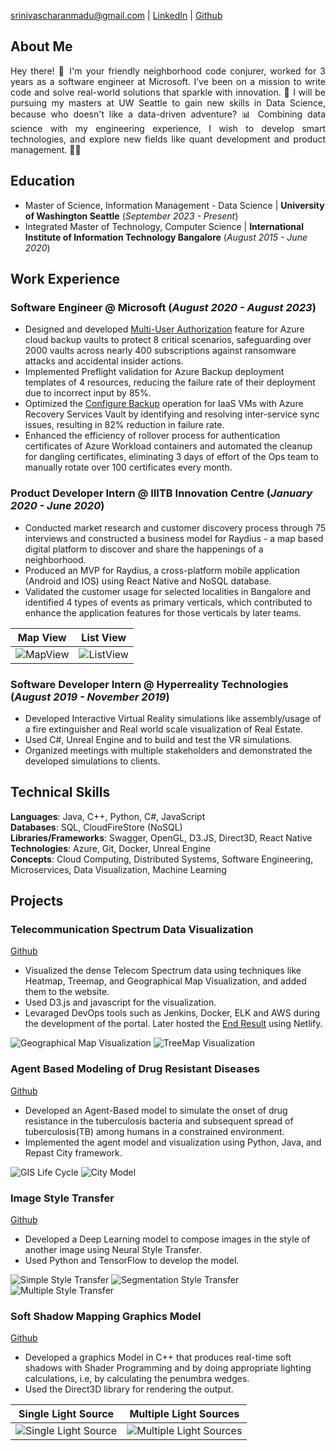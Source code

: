 srinivascharanmadu@gmail.com | [LinkedIn](https://www.linkedin.com/in/charan999/) | [Github](https://github.com/Charan000)

## About Me
<p style='text-align: justify;'> Hey there! 👋 I'm your friendly neighborhood code conjurer, worked for 3 years as a software engineer at Microsoft. I’ve been on a mission to write code and solve real-world solutions that sparkle with innovation. 🌟 I will be pursuing my masters at UW Seattle to gain new skills in Data Science, because who doesn't like a data-driven adventure? 📊 Combining data science with my engineering experience, I wish to develop smart technologies, and explore new fields like quant development and product management. 🚀🔥 </p>

## Education
- Master of Science, Information Management - Data Science | **University of Washington Seattle** (_September 2023 - Present_)								       		
- Integrated Master of Technology, Computer Science	| **International Institute of Information Technology Bangalore** (_August 2015 - June 2020_)	

## Work Experience
### Software Engineer @ Microsoft (_August 2020 - August 2023_)
- Designed and developed [Multi-User Authorization](https://learn.microsoft.com/en-us/azure/backup/multi-user-authorization-concept?tabs=recovery-services-vault) feature for Azure cloud backup vaults to protect 8 critical scenarios, safeguarding over 2000 vaults across nearly 400 subscriptions against ransomware attacks and accidental insider actions.
- Implemented Preflight validation for Azure Backup deployment templates of 4 resources, reducing the failure rate of their deployment due to incorrect input by 85%.
- Optimized the [Configure Backup](https://learn.microsoft.com/en-us/azure/backup/quick-backup-vm-portal#enable-backup-on-a-vm) operation for IaaS VMs with Azure Recovery Services Vault by identifying and resolving inter-service sync issues, resulting in 82% reduction in failure rate.
- Enhanced the efficiency of rollover process for authentication certificates of Azure Workload containers and automated the cleanup for dangling certificates, eliminating 3 days of effort of the Ops team to manually rotate over 100 certificates every month.

### Product Developer Intern @ IIITB Innovation Centre (_January 2020 - June 2020_)
- Conducted market research and customer discovery process through 75 interviews and constructed a business model for  Raydius - a map based digital platform to discover and share the happenings of a neighborhood.
- Produced an MVP for Raydius, a cross-platform mobile application (Android and IOS) using React Native and NoSQL database.
- Validated the customer usage for selected localities in Bangalore and identified 4 types of events as primary verticals, which contributed to enhance the application features for those verticals by later teams.

Map View                   |  List View
:-------------------------:|:-------------------------:
![MapView](/assets/img/Raydius/MapViewPage2.jpg)  |  ![ListView](/assets/img/Raydius/ListViewPage.jpg)

### Software Developer Intern @ Hyperreality Technologies (_August 2019 - November 2019_)
- Developed Interactive Virtual Reality simulations like assembly/usage of a fire extinguisher and Real world scale visualization of Real Estate.
- Used C#, Unreal Engine and to build and test the VR simulations.
- Organized meetings with multiple stakeholders and demonstrated the developed simulations to clients.

## Technical Skills
**Languages**: Java, C++, Python, C#, JavaScript <br>
**Databases**: SQL, CloudFireStore (NoSQL) <br>
**Libraries/Frameworks**: Swagger, OpenGL, D3.JS, Direct3D, React Native <br>
**Technologies**: Azure, Git, Docker, Unreal Engine <br>
**Concepts**: Cloud Computing, Distributed Systems, Software Engineering, Microservices, Data Visualization, Machine Learning

## Projects
### Telecommunication Spectrum Data Visualization
[Github](https://github.com/Charan000/Telecom-Spectrum-Visualization)

- Visualized the dense Telecom Spectrum data using techniques like Heatmap, Treemap, and Geographical Map Visualization, and added them to the website.
- Used D3.js and javascript for the visualization.
- Levaraged DevOps tools such as Jenkins, Docker, ELK and AWS during the development of the portal. Later hosted the [End Result](https://indiatelecom.netlify.app/) using Netlify.

![Geographical Map Visualization](/assets/img/TelecomSpectrumProject/IndiaVisualization.png)
![TreeMap Visualization](/assets/img/TelecomSpectrumProject/TreeMapVisualization.png)

### Agent Based Modeling of Drug Resistant Diseases
[Github](https://github.com/Charan000/Agent-Based-Modeling-And-Simulation-of-Drug-Resistant-Diseases)

- Developed an Agent-Based model to simulate the onset of drug resistance in the tuberculosis bacteria and subsequent spread of tuberculosis(TB) among humans in a constrained environment.
- Implemented the agent model and visualization using Python, Java, and Repast City framework.

![GIS Life Cycle](/assets/img/AgentBasedModelProject/GISLifeCycle.png)
![City Model](/assets/img/AgentBasedModelProject/CityModel.png)

### Image Style Transfer
[Github](https://github.com/Charan000/NN-Style-Transfer)

- Developed a Deep Learning model to compose images in the style of another image using Neural Style Transfer.
- Used Python and TensorFlow to develop the model.

![Simple Style Transfer](/assets/img/ImageStyleTransfer/SimpleStyleTransfer.png)
![Segmentation Style Transfer](/assets/img/ImageStyleTransfer/SegmentationStyleTransfer.png)
![Multiple Style Transfer](/assets/img/ImageStyleTransfer/MultipleStyleTransfer.png)

### Soft Shadow Mapping Graphics Model
[Github](https://github.com/Charan000/SoftShadowVolumes)

- Developed a graphics Model in C++ that produces real-time soft shadows with Shader Programming and by doing appropriate lighting calculations, i.e, by calculating the penumbra wedges.
- Used the Direct3D library for rendering the output.

Single Light Source        |  Multiple Light Sources
:-------------------------:|:-------------------------:
![Single Light Source](/assets/img/SoftShadowsProject/test1.jpg)  |  ![Multiple Light Sources](/assets/img/SoftShadowsProject/test2.jpg)



